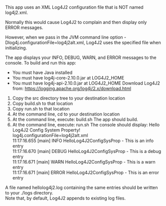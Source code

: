 This app uses an XML Log4J2 configuration file that is NOT named log4j2.xml.

Normally this would cause Log4J2 to complain and then display only ERROR messages.

However, when we pass in the JVM command line option -Dlog4j.configurationFile=log4j2alt.xml, Log4J2 uses the specified file when initializing.

The app displays your INFO, DEBUG, WARN, and ERROR messages to the console.
To build and run this app:
- You must have Java installed
- You must have log4j-core-2.10.0.jar at LOG4J2_HOME
- You must have log4j-api-2.10.0.jar  at LOG4J2_HOME
Download Log4J2 from: https://logging.apache.org/log4j/2.x/download.html
1. Copy the src directory tree to your destination location
2. Copy build.sh to that location
3. Copy run.sh to that location
4. At the command line, cd to your destination location
5. At the command line, execute: build.sh
The app should build.
5. At the command line, execute: run.sh
The console should display:
Hello Log4J2 Config System Property!  
log4j.configurationFile=log4j2alt.xml  
11:17:16.655 [main] INFO  HelloLog4J2ConfigSysProp - This is an info entry  
11:17:16.670 [main] DEBUG HelloLog4J2ConfigSysProp - This is a debug entry  
11:17:16.671 [main] WARN  HelloLog4J2ConfigSysProp - This is a warn entry  
11:17:16.671 [main] ERROR HelloLog4J2ConfigSysProp - This is an error entry

A file named hellolog4j2.log containing the same entries should be written to your ./logs directory.  
Note that, by default, Log4J2 appends to existing log files.
